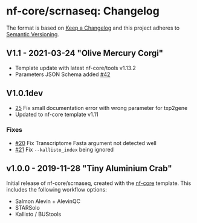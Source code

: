 # nf-core/scrnaseq: Changelog

The format is based on [Keep a Changelog](https://keepachangelog.com/en/1.0.0/)
and this project adheres to [Semantic Versioning](https://semver.org/spec/v2.0.0.html).

## V1.1 - 2021-03-24 "Olive Mercury Corgi"

* Template update with latest nf-core/tools v1.13.2 
* Parameters JSON Schema added [#42](https://github.com/nf-core/scrnaseq/issues/42)

## V1.0.1dev

* [25](https://github.com/nf-core/scrnaseq/issues/25) Fix small documentation error with wrong parameter for txp2gene
* Updated to nf-core template v1.11

### Fixes

* [#20](https://github.com/nf-core/scrnaseq/issues/20) Fix Transcriptome Fasta argument not detected well
* [#21](https://github.com/nf-core/scrnaseq/issues/21) Fix `--kallisto_index` being ignored

## v1.0.0 - 2019-11-28 "Tiny Aluminium Crab"

Initial release of nf-core/scrnaseq, created with the [nf-core](http://nf-co.re/) template.
This includes the following workflow options:

* Salmon Alevin + AlevinQC
* STARSolo
* Kallisto / BUStools

